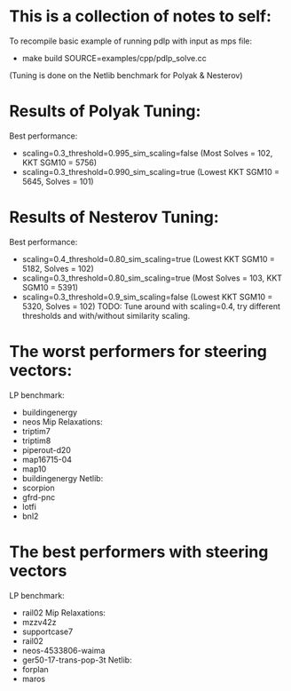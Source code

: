 # This is a collection of notes to self: 
To recompile basic example of running pdlp with input as mps file:
 - make build SOURCE=examples/cpp/pdlp_solve.cc

(Tuning is done on the Netlib benchmark for Polyak & Nesterov)
# Results of Polyak Tuning: 
Best performance: 
- scaling=0.3_threshold=0.995_sim_scaling=false (Most Solves = 102, KKT SGM10 = 5756)
- scaling=0.3_threshold=0.990_sim_scaling=true (Lowest KKT SGM10 = 5645, Solves = 101)

# Results of Nesterov Tuning:  
Best performance: 
- scaling=0.4_threshold=0.80_sim_scaling=true (Lowest KKT SGM10 = 5182, Solves = 102)
- scaling=0.3_threshold=0.80_sim_scaling=true (Most Solves = 103, KKT SGM10 = 5391)
- scaling=0.3_threshold=0.9_sim_scaling=false (Lowest KKT SGM10 = 5320, Solves =  102)
TODO: Tune around with scaling=0.4, try different thresholds and with/without similarity scaling.

# The worst performers for steering vectors:
LP benchmark: 
- buildingenergy
- neos
Mip Relaxations:
- triptim7
- triptim8
- piperout-d20
- map16715-04
- map10
- buildingenergy
Netlib:
- scorpion
- gfrd-pnc
- lotfi
- bnl2
# The best performers with steering vectors
LP benchmark: 
- rail02
Mip Relaxations:
- mzzv42z
- supportcase7
- rail02
- neos-4533806-waima
- ger50-17-trans-pop-3t
Netlib:
- forplan
- maros